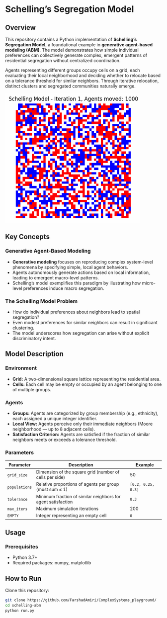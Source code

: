 # Schelling’s Segregation Model

## Overview

This repository contains a Python implementation of **Schelling’s Segregation Model**, a foundational example in **generative agent-based modeling (ABM)**. The model demonstrates how simple individual preferences can collectively generate complex, emergent patterns of residential segregation without centralized coordination.

Agents representing different groups occupy cells on a grid, each evaluating their local neighborhood and deciding whether to relocate based on a tolerance threshold for similar neighbors. Through iterative relocation, distinct clusters and segregated communities naturally emerge.

![Schelling’s Segregation](schelling_sim.gif)

## Key Concepts

### Generative Agent-Based Modeling

- **Generative modeling** focuses on reproducing complex system-level phenomena by specifying simple, local agent behaviors.
- Agents autonomously generate actions based on local information, leading to emergent macro-level patterns.
- Schelling’s model exemplifies this paradigm by illustrating how micro-level preferences induce macro segregation.

### The Schelling Model Problem

- How do individual preferences about neighbors lead to spatial segregation?
- Even modest preferences for similar neighbors can result in significant clustering.
- The model underscores how segregation can arise without explicit discriminatory intent.


## Model Description

### Environment

- **Grid:** A two-dimensional square lattice representing the residential area.
- **Cells:** Each cell may be empty or occupied by an agent belonging to one of multiple groups.

### Agents

- **Groups:** Agents are categorized by group membership (e.g., ethnicity), each assigned a unique integer identifier.
- **Local View:** Agents perceive only their immediate neighbors (Moore neighborhood — up to 8 adjacent cells).
- **Satisfaction Criterion:** Agents are satisfied if the fraction of similar neighbors meets or exceeds a tolerance threshold.

### Parameters

| Parameter       | Description                                                  | Example       |
|-----------------|--------------------------------------------------------------|---------------|
| `grid_size`     | Dimension of the square grid (number of cells per side)      | 50            |
| `populations`   | Relative proportions of agents per group (must sum ≤ 1)      | `[0.2, 0.25, 0.3]` |
| `tolerance`     | Minimum fraction of similar neighbors for agent satisfaction | `0.3`         |
| `max_iters`     | Maximum simulation iterations                                 | 200           |
| `EMPTY`         | Integer representing an empty cell                           | `0`           |


## Usage

### Prerequisites

- Python 3.7+
- Required packages: numpy, matplotlib

## How to Run

Clone this repository:

```bash
git clone https://github.com/FarshadAmiri/ComplexSystems_playground/
cd schelling-abm
python run.py
